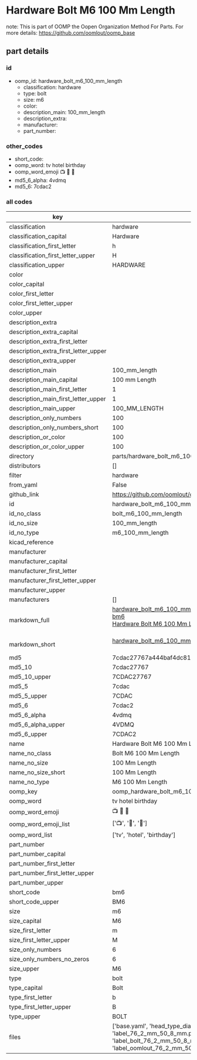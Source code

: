 # Hardware Bolt M6 100 Mm Length  

note: This is part of OOMP the Oopen Organization Method For Parts. For more details: https://github.com/oomlout/oomp_base

##  part details





### id
* oomp_id: hardware_bolt_m6_100_mm_length
  * classification: hardware
  * type: bolt
  * size: m6
  * color: 
  * description_main: 100_mm_length
  * description_extra: 
  * manufacturer: 
  * part_number: 

### other_codes
* short_code: 
* oomp_word: tv hotel birthday
* oomp_word_emoji :tv: :hotel: :birthday:
* md5_6_alpha: 4vdmq
* md5_6: 7cdac2

### all codes 
| key | value |  
| --- | --- |  
| classification | hardware |  
| classification_capital | Hardware |  
| classification_first_letter | h |  
| classification_first_letter_upper | H |  
| classification_upper | HARDWARE |  
| color |  |  
| color_capital |  |  
| color_first_letter |  |  
| color_first_letter_upper |  |  
| color_upper |  |  
| description_extra |  |  
| description_extra_capital |  |  
| description_extra_first_letter |  |  
| description_extra_first_letter_upper |  |  
| description_extra_upper |  |  
| description_main | 100_mm_length |  
| description_main_capital | 100 mm Length |  
| description_main_first_letter | 1 |  
| description_main_first_letter_upper | 1 |  
| description_main_upper | 100_MM_LENGTH |  
| description_only_numbers | 100 |  
| description_only_numbers_short | 100 |  
| description_or_color | 100 |  
| description_or_color_upper | 100 |  
| directory | parts/hardware_bolt_m6_100_mm_length |  
| distributors | [] |  
| filter | hardware |  
| from_yaml | False |  
| github_link | https://github.com/oomlout/oomlout_oomp_part_src/tree/main/parts/hardware_bolt_m6_100_mm_length/working |  
| id | hardware_bolt_m6_100_mm_length |  
| id_no_class | bolt_m6_100_mm_length |  
| id_no_size | 100_mm_length |  
| id_no_type | m6_100_mm_length |  
| kicad_reference |  |  
| manufacturer |  |  
| manufacturer_capital |  |  
| manufacturer_first_letter |  |  
| manufacturer_first_letter_upper |  |  
| manufacturer_upper |  |  
| manufacturers | [] |  
| markdown_full | [hardware_bolt_m6_100_mm_length](https://github.com/oomlout/oomlout_oomp_part_src/tree/main/parts/hardware_bolt_m6_100_mm_length/working)<br>[bm6](https://github.com/oomlout/oomlout_oomp_part_src/tree/main/parts/hardware_bolt_m6_100_mm_length/working)<br>[Hardware Bolt M6 100 Mm Length](https://github.com/oomlout/oomlout_oomp_part_src/tree/main/parts/hardware_bolt_m6_100_mm_length/working)<br><br> |  
| markdown_short | [hardware_bolt_m6_100_mm_length](https://github.com/oomlout/oomlout_oomp_part_src/tree/main/parts/hardware_bolt_m6_100_mm_length/working)<br><br> |  
| md5 | 7cdac27767a444baf4dc8175bee4a683 |  
| md5_10 | 7cdac27767 |  
| md5_10_upper | 7CDAC27767 |  
| md5_5 | 7cdac |  
| md5_5_upper | 7CDAC |  
| md5_6 | 7cdac2 |  
| md5_6_alpha | 4vdmq |  
| md5_6_alpha_upper | 4VDMQ |  
| md5_6_upper | 7CDAC2 |  
| name | Hardware Bolt M6 100 Mm Length |  
| name_no_class | Bolt M6 100 Mm Length |  
| name_no_size | 100 Mm Length |  
| name_no_size_short | 100 Mm Length |  
| name_no_type | M6 100 Mm Length |  
| oomp_key | oomp_hardware_bolt_m6_100_mm_length |  
| oomp_word | tv hotel birthday |  
| oomp_word_emoji | :tv: :hotel: :birthday: |  
| oomp_word_emoji_list | [':tv:', ':hotel:', ':birthday:'] |  
| oomp_word_list | ['tv', 'hotel', 'birthday'] |  
| part_number |  |  
| part_number_capital |  |  
| part_number_first_letter |  |  
| part_number_first_letter_upper |  |  
| part_number_upper |  |  
| short_code | bm6 |  
| short_code_upper | BM6 |  
| size | m6 |  
| size_capital | M6 |  
| size_first_letter | m |  
| size_first_letter_upper | M |  
| size_only_numbers | 6 |  
| size_only_numbers_no_zeros | 6 |  
| size_upper | M6 |  
| type | bolt |  
| type_capital | Bolt |  
| type_first_letter | b |  
| type_first_letter_upper | B |  
| type_upper | BOLT |  
| files | ['base.yaml', 'head_type_diagram.png', 'label_15_mm_30_mm.pdf', 'label_15_mm_30_mm.svg', 'label_76_2_mm_50_8_mm.pdf', 'label_76_2_mm_50_8_mm.svg', 'label_bolt_76_2_mm_50_8_mm.pdf', 'label_bolt_76_2_mm_50_8_mm.svg', 'label_oomlout_76_2_mm_50_8_mm.pdf', 'label_oomlout_76_2_mm_50_8_mm.svg', 'readme.md', 'type_diagram.png', 'working.json', 'working.yaml'] |  
